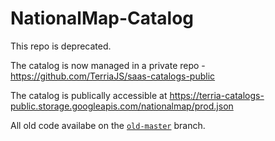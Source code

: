 # NationalMap-Catalog

This repo is deprecated.

The catalog is now managed in a private repo - https://github.com/TerriaJS/saas-catalogs-public

The catalog is publically accessible at https://terria-catalogs-public.storage.googleapis.com/nationalmap/prod.json

All old code availabe on the [`old-master`](https://github.com/TerriaJS/NationalMap-Catalog/tree/old-master) branch.
